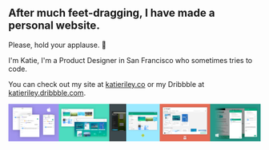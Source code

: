 ## After much feet-dragging, I have made a personal website.

Please, hold your applause. :clap:

I'm Katie, I'm a Product Designer in San Francisco who sometimes tries to code.

You can check out my site at [katieriley.co](http://katieriley.co/) or my Dribbble at [katieriley.dribbble.com](http://katieriley.dribbble.com/).

![projects](./resources/images/projects.png)
